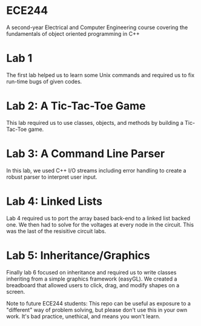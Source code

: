 # ECE244
A second-year Electrical and Computer Engineering course covering the fundamentals of object oriented programming in C++

# Lab 1
The first lab helped us to learn some Unix commands and required us to fix run-time bugs of given codes.

# Lab 2: A Tic-Tac-Toe Game
This lab required us to use classes, objects, and methods by building a Tic-Tac-Toe game.

# Lab 3: A Command Line Parser
In this lab, we used C++ I/O streams including error handling to create a robust parser to interpret user input.

# Lab 4: Linked Lists
Lab 4 required us to port the array based back-end to a linked list backed one. We then had to solve for the voltages at every node in the circuit. This was the last of the resisitive circuit labs.

# Lab 5: Inheritance/Graphics
Finally lab 6 focused on inheritance and required us to write classes inheriting from a simple graphics framework (easyGL). We created a breadboard that allowed users to click, drag, and modify shapes on a screen.

Note to future ECE244 students: This repo can be useful as exposure to a "different" way of problem solving, but please don't use this in your own work. It's bad practice, unethical, and means you won't learn.
